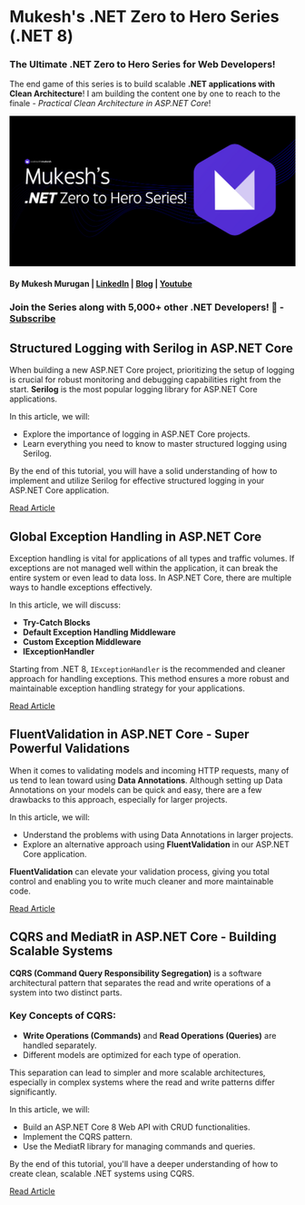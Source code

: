 # Mukesh's .NET Zero to Hero Series (.NET 8)

### The Ultimate .NET Zero to Hero Series for Web Developers!

The end game of this series is to build scalable **.NET applications with Clean Architecture**! I am building the content one by one to reach to the finale - _Practical Clean Architecture in ASP.NET Core_!

![.NET Zero to Hero Series](/assets/NET%20Zero%20to%20Hero%20Series%20Banner.png)

#### By Mukesh Murugan | [LinkedIn](https://www.linkedin.com/in/iammukeshm/) | [Blog](https://www.codewithmukesh.com) | [Youtube](https://www.youtube.com/@codewithmukesh?sub_confirmation=1)

### Join the Series along with 5,000+ other .NET Developers! 🎉 - [Subscribe](https://newsletter.codewithmukesh.com/subscribe)

## Structured Logging with Serilog in ASP.NET Core

When building a new ASP.NET Core project, prioritizing the setup of logging is crucial for robust monitoring and debugging capabilities right from the start. **Serilog** is the most popular logging library for ASP.NET Core applications.

In this article, we will:

- Explore the importance of logging in ASP.NET Core projects.
- Learn everything you need to know to master structured logging using Serilog.

By the end of this tutorial, you will have a solid understanding of how to implement and utilize Serilog for effective structured logging in your ASP.NET Core application.

[Read Article](https://codewithmukesh.com/blog/structured-logging-with-serilog-in-aspnet-core/?utm_source=github&utm_medium=social&utm_campaign=repository)

## Global Exception Handling in ASP.NET Core

Exception handling is vital for applications of all types and traffic volumes. If exceptions are not managed well within the application, it can break the entire system or even lead to data loss. In ASP.NET Core, there are multiple ways to handle exceptions effectively.

In this article, we will discuss:

- **Try-Catch Blocks**
- **Default Exception Handling Middleware**
- **Custom Exception Middleware**
- **IExceptionHandler**

Starting from .NET 8, `IExceptionHandler` is the recommended and cleaner approach for handling exceptions. This method ensures a more robust and maintainable exception handling strategy for your applications.

[Read Article](https://codewithmukesh.com/blog/global-exception-handling-in-aspnet-core/?utm_source=github&utm_medium=social&utm_campaign=repository)

## FluentValidation in ASP.NET Core - Super Powerful Validations

When it comes to validating models and incoming HTTP requests, many of us tend to lean toward using **Data Annotations**. Although setting up Data Annotations on your models can be quick and easy, there are a few drawbacks to this approach, especially for larger projects.

In this article, we will:

- Understand the problems with using Data Annotations in larger projects.
- Explore an alternative approach using **FluentValidation** in our ASP.NET Core application.

**FluentValidation** can elevate your validation process, giving you total control and enabling you to write much cleaner and more maintainable code.

[Read Article](https://codewithmukesh.com/blog/fluentvalidation-in-aspnet-core/?utm_source=github&utm_medium=social&utm_campaign=repository)

## CQRS and MediatR in ASP.NET Core - Building Scalable Systems

**CQRS (Command Query Responsibility Segregation)** is a software architectural pattern that separates the read and write operations of a system into two distinct parts.

### Key Concepts of CQRS:

- **Write Operations (Commands)** and **Read Operations (Queries)** are handled separately.
- Different models are optimized for each type of operation.

This separation can lead to simpler and more scalable architectures, especially in complex systems where the read and write patterns differ significantly.

In this article, we will:

- Build an ASP.NET Core 8 Web API with CRUD functionalities.
- Implement the CQRS pattern.
- Use the MediatR library for managing commands and queries.

By the end of this tutorial, you'll have a deeper understanding of how to create clean, scalable .NET systems using CQRS.

[Read Article](https://codewithmukesh.com/blog/cqrs-and-mediatr-in-aspnet-core/?utm_source=github&utm_medium=social&utm_campaign=repository)
